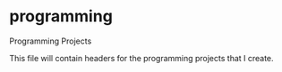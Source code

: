 # programming
Programming Projects

This file will contain headers for the programming projects that I create.
